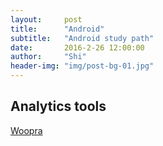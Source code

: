 ```yaml
---
layout:     post
title:      "Android"
subtitle:   "Android study path"
date:       2016-2-26 12:00:00
author:     "Shi"
header-img: "img/post-bg-01.jpg"
---
```


## Analytics tools

[Woopra](https://www.woopra.com/blog/2016/09/27/woopra-vs-google-analytics/)

